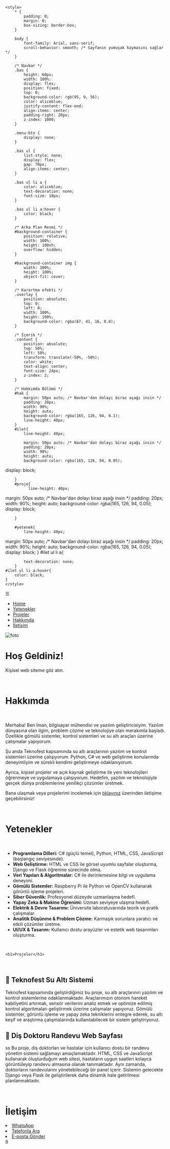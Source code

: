 <!DOCTYPE html>
<html lang="tr">
<head>
    <meta charset="UTF-8">
    <meta name="viewport" content="width=device-width, initial-scale=1.0">
    <title>موقعي الشخصي</title>
    <link rel="stylesheet" href="style.css">

    <style>
        * {
            padding: 0;
            margin: 0;
            box-sizing: border-box;
        }

        body {
            font-family: Arial, sans-serif;
            scroll-behavior: smooth; /* Sayfanın yumuşak kaymasını sağlar */
        }

        /* Navbar */
        .bas {
            height: 60px;
            width: 100%;
            display: flex;
            position: fixed;
            top: 0;
            background-color: rgb(95, 9, 56);
            color: aliceblue;
            justify-content: flex-end;
            align-items: center;
            padding-right: 20px;
            z-index: 1000;
        }

        .menu-btn {
            display: none;
        }

        .bas ul {
            list-style: none;
            display: flex;
            gap: 70px;
            align-items: center;
        }

        .bas ul li a {
            color: aliceblue;
            text-decoration: none;
            font-size: 18px;
        }

        .bas ul li a:hover {
            color: black;
        }

        /* Arka Plan Resmi */
        #background-container {
            position: relative;
            width: 100%;
            height: 100vh;
            overflow: hidden;
        }

        #background-container img {
            width: 100%;
            height: 100%;
            object-fit: cover;
        }

        /* Karartma efekti */
        .overlay {
            position: absolute;
            top: 0;
            left: 0;
            width: 100%;
            height: 100%;
            background-color: rgba(67, 41, 16, 0.8);
        }

        /* İçerik */
        .content {
            position: absolute;
            top: 50%;
            left: 50%;
            transform: translate(-50%, -50%);
            color: white;
            text-align: center;
            font-size: 24px;
            z-index: 2;
        }

        /* Hakkımda Bölümü */
        #hak {  
            margin: 50px auto; /* Navbar'dan dolayı biraz aşağı insin */
            padding: 20px;
            width: 90%;
            height: auto;
            background-color: rgba(165, 126, 94, 0.1);
            line-height: 40px;
        }
        #ilet{
            line-height: 40px;

            margin: 50px auto; /* Navbar'dan dolayı biraz aşağı insin */
            padding: 20px;
            width: 90%;
            height: auto;
            background-color: rgba(165, 126, 94, 0.05);
display: block;


        }
        #proje{   
              line-height: 40px;

margin: 50px auto; /* Navbar'dan dolayı biraz aşağı insin */
padding: 20px;
width: 90%;
height: auto;
background-color: rgba(165, 126, 94, 0.05);
display: block;


        }

        #yetenek{
            line-height: 40px;

margin: 50px auto; /* Navbar'dan dolayı biraz aşağı insin */
padding: 20px;
width: 90%;
height: auto;
background-color: rgba(165, 126, 94, 0.05);
display: block;
        }
        #ilet ul li a{

            text-decoration: none;
        }
    #ilet ul li a:hover{
        color: black;
    }
    </style>
</head>
<body>

<!-- Navbar -->
<div class="bas">
    <div class="menu-btn" id="menu-btn" onclick="toggleMenu()">☰</div> 
    <ul id="menu">
        <li><a href="#background-container">Home</a></li>
        <li><a href="#yetenek">Yetenekler</a></li>
        <li><a href="#proje">Projeler</a></li>
        <li><a href="#hak">Hakkımda</a></li>  <!-- BURAYA DÜZENLEME YAPILDI -->
        <li><a href="#ilet">İletişim</a></li>
    </ul>
</div>


<!-- Arka Plan + Karartma -->
<div id="background-container">
    <img src="tt.jpg" alt="foto">
    <div class="overlay"></div>
    <div class="content">
        <h1>Hoş Geldiniz!</h1
        <p>Kişisel web siteme göz atın.</p>
    </div>
</div>

<!-- Hakkımda Bölümü -->
<div id="hak">
    <br> <!-- BURASI class yerine id olarak değiştirildi -->
    <h1>Hakkımda</h1>
    <br>
    <p>
        Merhaba! Ben İman, bilgisayar mühendisi ve yazılım geliştiricisiyim. Yazılım dünyasına olan ilgim, problem çözme ve teknolojiye olan merakımla başladı. Özellikle gömülü sistemler, kontrol sistemleri ve su altı araçları üzerine çalışmalar yapıyorum.
    </p>
    <p>
        Şu anda Teknofest kapsamında su altı araçlarının yazılım ve kontrol sistemleri üzerine çalışıyorum. Python, C# ve web geliştirme konularında deneyimliyim ve sürekli kendimi geliştirmeye odaklanıyorum.
    </p>
    <p>
        Ayrıca, kişisel projeler ve açık kaynak geliştirme ile yeni teknolojileri öğrenmeye ve uygulamaya çalışıyorum. Hedefim, yazılım ve teknolojiyle gerçek dünya problemlerine yenilikçi çözümler üretmek.
    </p>
    <p>
        Bana ulaşmak veya projelerimi incelemek için <a href="https://wa.me/905316487555">tıklayınız</a> üzerinden iletişime geçebilirsiniz!
    </p><br>
</div>
<div id="yetenek">
    <h1>Yetenekler</h1>
<br>
<ul>
    <li><strong>Programlama Dilleri:</strong> C# (güçlü temel), Python, HTML, CSS, JavaScript (başlangıç seviyesinde).</li>
    <li><strong>Web Geliştirme:</strong> HTML ve CSS ile görsel uyumlu sayfalar oluşturma, Django ve Flask öğrenme sürecinde olma.</li>
    <li><strong>Veri Yapıları & Algoritmalar:</strong> C# ile derinlemesine bilgi ve uygulama deneyimi.</li>
    <li><strong>Gömülü Sistemler:</strong> Raspberry Pi ile Python ve OpenCV kullanarak görüntü işleme projeleri.</li>
    <li><strong>Siber Güvenlik:</strong> Profesyonel düzeyde uzmanlaşma hedefi.</li>
    <li><strong>Yapay Zeka & Makine Öğrenimi:</strong> Uzman seviyeye ulaşma hedefi.</li>
    <li><strong>Elektrik & Devre Tasarımı:</strong> Üniversite laboratuvarında teorik ve pratik çalışmalar.</li>
    <li><strong>Analitik Düşünme & Problem Çözme:</strong> Karmaşık sorunlara yaratıcı ve etkili çözümler üretme.</li>
    <li><strong>UI/UX & Tasarım:</strong> Kullanıcı dostu arayüzler ve estetik web tasarımları oluşturma.</li>
</ul>
<br>

</div>
<div id="proje">

    <h1>Projeler</h1>
<br>

<h2>🔹 Teknofest Su Altı Sistemi</h2>
<p>
    Teknofest kapsamında geliştirdiğimiz bu proje, su altı araçlarının yazılım ve kontrol sistemlerine odaklanmaktadır. 
    Araçlarımızın otonom hareket kabiliyetini artırmak, sensör verilerini analiz etmek ve optimize edilmiş kontrol algoritmaları 
    geliştirmek üzerine çalışmalar yapıyoruz. Gömülü sistemler, görüntü işleme ve yapay zeka tekniklerini entegre ederek, 
    su altı keşif ve araştırma çalışmalarında kullanılabilecek bir sistem geliştiriyoruz.
</p>

<h2>🔹 Diş Doktoru Randevu Web Sayfası</h2>
<p>
   ss Bu proje, diş doktorları ve hastalar için kullanıcı dostu bir randevu yönetim sistemi sağlamayı amaçlamaktadır. 
    HTML, CSS ve JavaScript kullanarak oluşturduğum web sitesi, hastaların uygun saatleri kolayca görüntüleyip randevu almasına olanak tanımaktadır. 
    Aynı zamanda, doktorların randevularını yönetebileceği bir panel içerir. Sistemin gelecekte Django veya Flask ile geliştirilerek 
    daha dinamik hale getirilmesi planlanmaktadır.
</p>
<br>

</div>
<div id="ilet">
    <strong><h1>İletişim</h1></strong
    <ul >
        <li><a href="https://wa.me/905316487555" target="_blank">WhatsApp</a></li>
        <li><a href="tel:+905316487555">Telefonla Ara</a></li>
        <li><a href="mailto:iman.herbli@gmail.com">E-posta Gönder</a></li>
    </ul>
    
</div>ß
</body>
</html>
